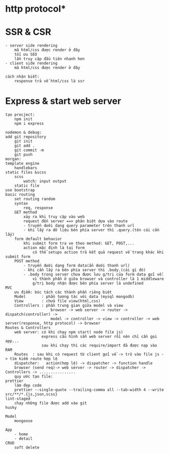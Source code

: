 # http protocol\*

# SSR & CSR

    - server side rendering
        mã html/css được render ở đây
        tối ưu SEO
        lần truy cập đầu tiên nhanh hơn
    - client side rendering
        mã html/css được render ở đây

    cách nhận biết:
        response trả về html/css là ssr

# Express & start web server

    tạo procject:
        npm init
        npm i express

    nodemon & debug:
    add git repository
        git init
        git add .
        git commit -m
        git push
    morgan:
    template engine
        handlebars
    static files &scss
        scss
            watch: input output
        static file
    use bootstrap
    basic routing
        set routing random
        syntax
            req, response
        GET method
            xảy ra khi truy cập vào web
            request đến server ==> phân biệt dựa vào route
            - truyền dưới dạng query parameter trên thanh url
            - khi lấy ra dữ liệu bên phía server thì .query.(tên cái cần lấy)
        form default behavior
            khi submit form tra ve theo method: GET, POST,...
            action mặc định là tại form
                có thể setups action trả kết quả request về trang khác khi submit form
        POST method
            - truyền dưới dạng form data(ẩn dưới thanh url)
            - khi cần lấy ra bên phía server thì .body.(cái gì đó)
            - .body trong server chưa được lưu g/trị của form data gửi về:
                vì thành phần ở giữa browser và controller là 1 middleware
                g/trị body nhận được bên phía server là undefined
    MVC
        ưu điểm: bóc tách các thành phần riêng biệt
        Model       : phần tương tác với data (mysql mongodb)
        View        : chửa file view(html,css)
        Controllers : phần trung gian giữa model và view
                        browser -> web server -> router -> dispatch(controller) ->
                        model -> controller -> view -> controller -> web server(response, http protocol) -> browser
    Routes & Controllers
        web server: có khi chạy npm start( node file js)
                    express cấu hình sẵn web server rồi nên chỉ cần gọi app...
                    sau khi chạy thì các require/import đã được nạp vào RAM
        Routes  : sau khi có request từ client gửi về -> trỏ vào file js -> tìm kiếm route hợp lệ
        dispatcher:   action(hợp lệ) -> dispatcher -> function handle
        browser (send req)-> web server -> router -> dispatcher -> Controllers -> ................
        quy ước tạo file:
    prettier
        làm đẹp code
        prettier --single-quote --trailing-comma all --tab-width 4 --write src/**/*.{js,json,scss}
    lint-staged
        chạy những file được add vào git
    husky

    Model
        mongoose

    App
        - home
        - detail
    CRUD
        soft delete
